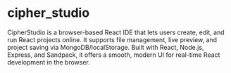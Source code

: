 # cipher_studio
CipherStudio is a browser-based React IDE that lets users create, edit, and run React projects online. It supports file management, live preview, and project saving via MongoDB/localStorage. Built with React, Node.js, Express, and Sandpack, it offers a smooth, modern UI for real-time React development in the browser.
